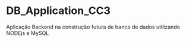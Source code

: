 # DB_Application_CC3
Aplicação Backend na construção futura de banco de dados utilizando NODEjs e MySQL
